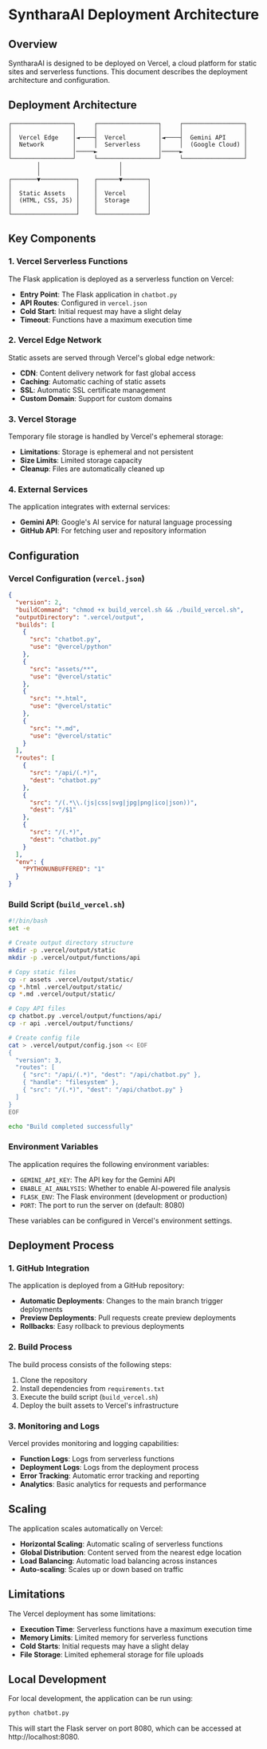 # SyntharaAI Deployment Architecture

## Overview

SyntharaAI is designed to be deployed on Vercel, a cloud platform for static sites and serverless functions. This document describes the deployment architecture and configuration.

## Deployment Architecture

```
┌─────────────────┐     ┌─────────────────┐     ┌─────────────────┐
│                 │     │                 │     │                 │
│  Vercel Edge    │◄────┤  Vercel         │◄────┤  Gemini API     │
│  Network        │     │  Serverless     │     │  (Google Cloud) │
│                 │─────►                 │─────►                 │
└─────────────────┘     └─────────────────┘     └─────────────────┘
        │                      │
        │                      │
┌───────▼──────────┐    ┌──────▼───────┐
│                  │    │              │
│  Static Assets   │    │  Vercel      │
│  (HTML, CSS, JS) │    │  Storage     │
│                  │    │              │
└──────────────────┘    └──────────────┘
```

## Key Components

### 1. Vercel Serverless Functions

The Flask application is deployed as a serverless function on Vercel:

- **Entry Point**: The Flask application in `chatbot.py`
- **API Routes**: Configured in `vercel.json`
- **Cold Start**: Initial request may have a slight delay
- **Timeout**: Functions have a maximum execution time

### 2. Vercel Edge Network

Static assets are served through Vercel's global edge network:

- **CDN**: Content delivery network for fast global access
- **Caching**: Automatic caching of static assets
- **SSL**: Automatic SSL certificate management
- **Custom Domain**: Support for custom domains

### 3. Vercel Storage

Temporary file storage is handled by Vercel's ephemeral storage:

- **Limitations**: Storage is ephemeral and not persistent
- **Size Limits**: Limited storage capacity
- **Cleanup**: Files are automatically cleaned up

### 4. External Services

The application integrates with external services:

- **Gemini API**: Google's AI service for natural language processing
- **GitHub API**: For fetching user and repository information

## Configuration

### Vercel Configuration (`vercel.json`)

```json
{
  "version": 2,
  "buildCommand": "chmod +x build_vercel.sh && ./build_vercel.sh",
  "outputDirectory": ".vercel/output",
  "builds": [
    {
      "src": "chatbot.py",
      "use": "@vercel/python"
    },
    {
      "src": "assets/**",
      "use": "@vercel/static"
    },
    {
      "src": "*.html",
      "use": "@vercel/static"
    },
    {
      "src": "*.md",
      "use": "@vercel/static"
    }
  ],
  "routes": [
    {
      "src": "/api/(.*)",
      "dest": "chatbot.py"
    },
    {
      "src": "/(.*\\.(js|css|svg|jpg|png|ico|json))",
      "dest": "/$1"
    },
    {
      "src": "/(.*)",
      "dest": "chatbot.py"
    }
  ],
  "env": {
    "PYTHONUNBUFFERED": "1"
  }
}
```

### Build Script (`build_vercel.sh`)

```bash
#!/bin/bash
set -e

# Create output directory structure
mkdir -p .vercel/output/static
mkdir -p .vercel/output/functions/api

# Copy static files
cp -r assets .vercel/output/static/
cp *.html .vercel/output/static/
cp *.md .vercel/output/static/

# Copy API files
cp chatbot.py .vercel/output/functions/api/
cp -r api .vercel/output/functions/

# Create config file
cat > .vercel/output/config.json << EOF
{
  "version": 3,
  "routes": [
    { "src": "/api/(.*)", "dest": "/api/chatbot.py" },
    { "handle": "filesystem" },
    { "src": "/(.*)", "dest": "/api/chatbot.py" }
  ]
}
EOF

echo "Build completed successfully"
```

### Environment Variables

The application requires the following environment variables:

- `GEMINI_API_KEY`: The API key for the Gemini API
- `ENABLE_AI_ANALYSIS`: Whether to enable AI-powered file analysis
- `FLASK_ENV`: The Flask environment (development or production)
- `PORT`: The port to run the server on (default: 8080)

These variables can be configured in Vercel's environment settings.

## Deployment Process

### 1. GitHub Integration

The application is deployed from a GitHub repository:

- **Automatic Deployments**: Changes to the main branch trigger deployments
- **Preview Deployments**: Pull requests create preview deployments
- **Rollbacks**: Easy rollback to previous deployments

### 2. Build Process

The build process consists of the following steps:

1. Clone the repository
2. Install dependencies from `requirements.txt`
3. Execute the build script (`build_vercel.sh`)
4. Deploy the built assets to Vercel's infrastructure

### 3. Monitoring and Logs

Vercel provides monitoring and logging capabilities:

- **Function Logs**: Logs from serverless functions
- **Deployment Logs**: Logs from the deployment process
- **Error Tracking**: Automatic error tracking and reporting
- **Analytics**: Basic analytics for requests and performance

## Scaling

The application scales automatically on Vercel:

- **Horizontal Scaling**: Automatic scaling of serverless functions
- **Global Distribution**: Content served from the nearest edge location
- **Load Balancing**: Automatic load balancing across instances
- **Auto-scaling**: Scales up or down based on traffic

## Limitations

The Vercel deployment has some limitations:

- **Execution Time**: Serverless functions have a maximum execution time
- **Memory Limits**: Limited memory for serverless functions
- **Cold Starts**: Initial requests may have a slight delay
- **File Storage**: Limited ephemeral storage for file uploads

## Local Development

For local development, the application can be run using:

```bash
python chatbot.py
```

This will start the Flask server on port 8080, which can be accessed at http://localhost:8080.

